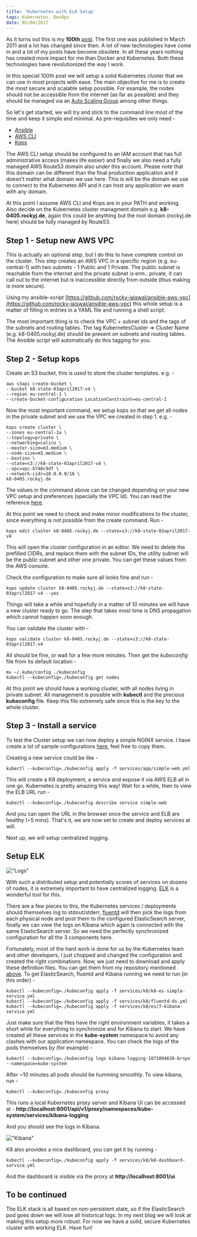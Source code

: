 ```yaml
---
title: 'Kubernetes with ELK Setup'
tags: Kubernetes, DevOps
date: 05/04/2017
---
```


As it turns out this is my **100th** [post](http://rockyj.in/posts/). The first one was published in March 2011 and a lot has changed since then. A lot of new technologies have come in and a lot of my posts have become obsolete. In all these years nothing has created more impact for me than Docker and Kubernetes. Both these technologies have revolutionized the way I work.

In this special 100th post we will setup a solid Kubernetes cluster that we can use in most projects with ease. The main objective for me is to create the most secure and scalable setup possible. For example, the nodes should not be accessible from the internet (as far as possible) and they should be managed via an [Auto Scaling Group](https://aws.amazon.com/autoscaling) among other things.

So let's get started, we will try and stick to the command line most of the time and keep it simple and minimal. As pre-requisites we only need -

- [Ansible](http://docs.ansible.com/ansible/intro_installation.html)
- [AWS CLI](https://aws.amazon.com/cli/)
- [Kops](https://github.com/kubernetes/kops)

The AWS CLI setup should be configured to an IAM account that has full administrative access (makes life easier) and finally we also need a fully managed AWS Route53 domain also under this account. Please note that this domain can be different than the final production application and it doesn't matter what domain we use here. This is will be the domain we use to connect to the Kubernetes API and it can host any application we want with any domain.

At this point I assume AWS CLI and Kops are in your PATH and working. Also decide on the Kubernetes cluster managment domain e.g. **k8-0405.rockyj.de**, again this could be anything but the root domain (rockyj.de here) should be fully managed by Route53.

## Step 1 - Setup new AWS VPC

This is actually an optional step, but I do this to have complete control on the cluster. This step creates an AWS VPC in a specific region (e.g. eu-central-1) with two subnets - 1 Public and 1 Private. The public subnet is reachable from the internet and the private subnet is erm.. private, it can call out to the internet but is inaccessible directly from outside (thus making is more secure).

Using my ansible-script [https://github.com/rocky-jaiswal/ansible-aws-vpc](https://github.com/rocky-jaiswal/ansible-aws-vpc) this whole setup is a matter of filling in entries in a YAML file and running a shell script.

The most important thing is to check the VPC + subnet ids and the tags of the subnets and routing tables. The tag KubernetesCluster => Cluster Name (e.g. k8-0405.rockyj.de) should be present on subnets and routing tables. The Ansible script will automatically do this tagging for you.

## Step 2 - Setup kops

Create an S3 bucket, this is used to store the cluster templates. e.g. -

    aws s3api create-bucket \
    --bucket k8-state-03april2017-v4 \
    --region eu-central-1 \
    --create-bucket-configuration LocationConstraint=eu-central-1

Now the most important command, we setup kops so that we get all nodes in the private subnet and we use the VPC we created in step 1. e.g. -

    kops create cluster \
    --zones eu-central-1a \
    --topology=private \
    --networking=calico \
    --master-size=m3.medium \
    --node-size=m3.medium \
    --bastion \
    --state=s3://k8-state-03april2017-v4 \
    --vpc=vpc-b748c9df \
    --network-cidr=10.0.0.0/16 \
    k8-0405.rockyj.de

The values in the command above can be changed depending on your new VPC setup and preferences (specially the VPC Id). You can read the reference [here](https://github.com/kubernetes/kops/blob/master/docs/cli/kops_create_cluster.md).

At this point we need to check and make minor modifications to the cluster, since everything is not possible from the create command. Run -

    kops edit cluster k8-0405.rockyj.de --state=s3://k8-state-03april2017-v4

This will open the cluster configuration in an editor. We need to delete the prefilled CIDRs, and replace them with the subnet IDs, the utility subnet will be the public subnet and other one private. You can get these values from the AWS console.

Check the configuration to make sure all looks fine and run -

    kops update cluster k8-0405.rockyj.de --state=s3://k8-state-03april2017-v4 --yes

Things will take a while and hopefully in a matter of 10 minutes we will have a new cluster ready to go. The step that takes most time is DNS propagation which cannot happen soon enough.

You can validate the cluster with -

    kops validate cluster k8-0405.rockyj.de --state=s3://k8-state-03april2017-v4

All should be fine, or wait for a few more minutes. Then get the _kubeconfig_ file from its default location -

    mv ~/.kube/config ./kubeconfig
    kubectl --kubeconfig=./kubeconfig get nodes

At this point we should have a working cluster, with all nodes living in private subnet. All management is possible with **kubectl** and the precious **kubeconfig** file. Keep this file extremely safe since this is the key to the whole cluster.

## Step 3 - Install a service

To test the Cluster setup we can now deploy a simple NGINX service. I have create a lot of sample configurations [here](https://github.com/rocky-jaiswal/kube-setup-v2/tree/master/services), feel free to copy them.

Creating a new service could be like -

    kubectl --kubeconfig=./kubeconfig apply -f services/app/simple-web.yml

This will create a K8 deployment, a service and expose it via AWS ELB all in one go. Kubernetes is pretty amazing this way! Wait for a while, then to view the ELB URL run -

    kubectl --kubeconfig=./kubeconfig describe service simple-web

And you can open the URL in the browser once the service and ELB are healthy (~5 mins). That's it, we are now set to create and deploy services at will.

Next up, we will setup centralized logging.

## Setup ELK

!["Logs"](/images/container_logs.png)

With such a distributed setup and potentially scores of services on dozens of nodes, it is extremely important to have centralized logging. [ELK](https://www.elastic.co/products/logstash) is a wonderful tool for this.

There are a few pieces to this, the Kubernetes services / deployments should themselves log to stdout/stderr, [fluentd](http://www.fluentd.org/) will then pick the logs from each physical node and post them to the configured ElasticSearch server, finally we can view the logs on Kibana which again is connected with the same ElasticSearch server. So we need the perfectly synchronized configuration for all the 3 components here.

Fortunately, most of the hard work is done for us by the Kubernetes team and other developers, I just chopped and changed the configuration and created the right combinations. Now, we just need to download and apply these definition files. You can get them from my repository mentioned [above](https://github.com/rocky-jaiswal/kube-setup-v2/tree/master/services). To get ElasticSearch, fluentd and Kibana running we need to run (in this order) -

    kubectl --kubeconfig=./kubeconfig apply -f services/k8/k8-es-simple-service.yml
    kubectl --kubeconfig=./kubeconfig apply -f services/k8/fluentd-ds.yml
    kubectl --kubeconfig=./kubeconfig apply -f services/k8/es/7-kibana-service.yml

Just make sure that the files have the right environment variables, it takes a short while for everything to synchronize and for Kibana to start. We have created all these services in the **kube-system** namespace to avoid any clashes with our application namespace. You can check the logs of the pods themselves by (for example) -

    kubectl --kubeconfig=./kubeconfig logs kibana-logging-1071094636-brspv --namespace=kube-system

After ~10 minutes all pods should be humming smoothly. To view kibana, run -

    kubectl --kubeconfig=./kubeconfig proxy

This runs a local Kubernetes proxy server and Kibana UI can be accessed at - **http://localhost:8001/api/v1/proxy/namespaces/kube-system/services/kibana-logging**

And you should see the logs in Kibana.

!["Kibana"](/images/kibana.png)

K8 also provides a nice dashboard, you can get it by running -

    kubectl --kubeconfig=./kubeconfig apply -f services/k8/k8-dashboard-service.yml

And the dashboard is visible via the proxy at **http://localhost:8001/ui**

## To be continued

The ELK stack is all based on non-persistent state, so if the ElasticSearch pod goes down we will lose all historical logs. In my next blog we will look at making this setup more robust. For now we have a solid, secure Kubernetes cluster with working ELK. Have fun!
